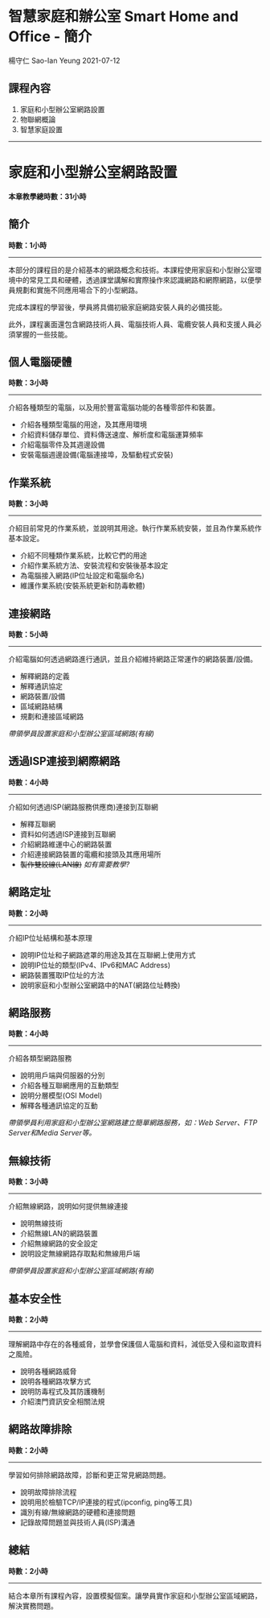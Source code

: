 # 智慧家庭和辦公室 Smart Home and Office - 簡介
楊守仁 Sao-Ian Yeung
2021-07-12

## 課程內容
1. 家庭和小型辦公室網路設置
2. 物聯網概論
3. 智慧家庭設置



---


# 家庭和小型辦公室網路設置
**本章教學總時數：31小時**

## 簡介
**時數：1小時**
****
本部分的課程目的是介紹基本的網路概念和技術。本課程使用家庭和小型辦公室環境中的常見工具和硬體，透過課堂講解和實際操作來認識網路和網際網路，以便學員規劃和實施不同應用場合下的小型網路。

完成本課程的學習後，學員將具備初級家庭網路安裝人員的必備技能。

此外，課程裏面還包含網路技術人員、電腦技術人員、電纜安裝人員和支援人員必須掌握的一些技能。

## 個人電腦硬體
**時數：3小時**
****
介紹各種類型的電腦，以及用於豐富電腦功能的各種零部件和裝置。

* 介紹各種類型電腦的用途，及其應用環境
* 介紹資料儲存單位、資料傳送速度、解析度和電腦運算頻率
* 介紹電腦零件及其週邊設備
* 安裝電腦週邊設備(電腦連接埠，及驅動程式安裝)

## 作業系統
**時數：3小時**
****
介紹目前常見的作業系統，並說明其用途。執行作業系統安裝，並且為作業系統作基本設定。

* 介紹不同種類作業系統，比較它們的用途
* 介紹作業系統方法、安裝流程和安裝後基本設定
* 為電腦接入網路(IP位址設定和電腦命名)
* 維護作業系統(安裝系統更新和防毒軟體)

## 連接網路
**時數：5小時**
****
介紹電腦如何透過網路進行通訊，並且介紹維持網路正常運作的網路裝置/設備。

* 解釋網路的定義
* 解釋通訊協定
* 網路裝置/設備
* 區域網路結構
* 規劃和連接區域網路 

*帶領學員設置家庭和小型辦公室區域網路(有線)*

## 透過ISP連接到網際網路
**時數：4小時**
****
介紹如何透過ISP(網路服務供應商)連接到互聯網

* 解釋互聯網
* 資料如何透過ISP連接到互聯網
* 介紹網路維運中心的網路裝置
* 介紹連接網路裝置的電纜和接頭及其應用場所
* ~~製作雙絞線(LAN線)~~ *如有需要教學?*

## 網路定址
**時數：2小時**
****
介紹IP位址結構和基本原理

* 說明IP位址和子網路遮罩的用途及其在互聯網上使用方式
* 說明IP位址的類型(IPv4、IPv6和MAC Address)
* 網路裝置獲取IP位址的方法
* 說明家庭和小型辦公室網路中的NAT(網路位址轉換)

## 網路服務
**時數：4小時**
****
介紹各類型網路服務

* 說明用戶端與伺服器的分別
* 介紹各種互聯網應用的互動類型
* 說明分層模型(OSI Model)
* 解釋各種通訊協定的互動

*帶領學員利用家庭和小型辦公室網路建立簡單網路服務，如：Web Server、FTP Server和Media Server等。*

## 無線技術
**時數：3小時**
****
介紹無線網路，說明如何提供無線連接

* 說明無線技術
* 介紹無線LAN的網路裝置
* 介紹無線網路的安全設定
* 說明設定無線網路存取點和無線用戶端

*帶領學員設置家庭和小型辦公室區域網路(有線)*

## 基本安全性
**時數：2小時**
****
理解網路中存在的各種威脅，並學會保護個人電腦和資料，減低受入侵和盜取資料之風險。

* 說明各種網路威脅
* 說明各種網路攻擊方式
* 說明防毒程式及其防護機制
* 介紹澳門資訊安全相關法規

## 網路故障排除
**時數：2小時**
****
學習如何排除網路故障，診斷和更正常見網路問題。

* 說明故障排除流程
* 說明用於檢驗TCP/IP連接的程式(ipconfig, ping等工具)
* 識別有線/無線網路的硬體和連接問題
* 記錄故障問題並與技術人員(ISP)溝通

## 總結
**時數：2小時**
****
結合本章所有課程內容，設置模擬個案。讓學員實作家庭和小型辦公室區域網路，解決實務問題。
